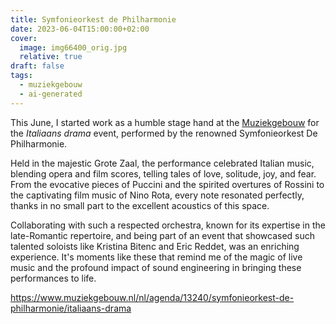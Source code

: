 ```yaml
---
title: Symfonieorkest de Philharmonie
date: 2023-06-04T15:00:00+02:00
cover:
  image: img66400_orig.jpg
  relative: true
draft: false
tags:
  - muziekgebouw
  - ai-generated
---
```


This June, I started work as a humble stage hand at the [Muziekgebouw](https://www.muziekgebouw.nl/) for the _Italiaans drama_ event, performed by the renowned Symfonieorkest De Philharmonie.

Held in the majestic Grote Zaal, the performance celebrated Italian music, blending opera and film scores, telling tales of love, solitude, joy, and fear. From the evocative pieces of Puccini and the spirited overtures of Rossini to the captivating film music of Nino Rota, every note resonated perfectly, thanks in no small part to the excellent acoustics of this space.

Collaborating with such a respected orchestra, known for its expertise in the late-Romantic repertoire, and being part of an event that showcased such talented soloists like Kristina Bitenc and Eric Reddet, was an enriching experience. It's moments like these that remind me of the magic of live music and the profound impact of sound engineering in bringing these performances to life.

https://www.muziekgebouw.nl/nl/agenda/13240/symfonieorkest-de-philharmonie/italiaans-drama